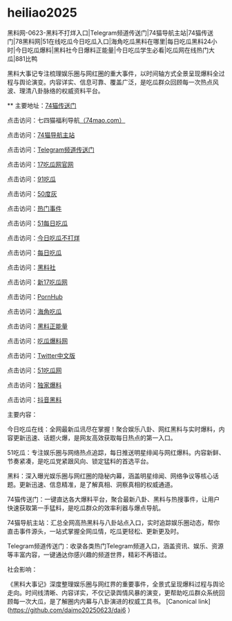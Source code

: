 # heiliao2025
黑料网-0623-黑料不打烊入口|Telegram频道传送门|74猫导航主站|74猫传送门|78黑料网|51在线吃瓜今日吃瓜入口|海角吃瓜黑料在哪里|每日吃瓜黑料24小时|今日吃瓜爆料|黑料社今日爆料正能量|今日吃瓜学生必看|吃瓜网在线热门大瓜|881比鸭

黑料大事记专注梳理娱乐圈与网红圈的重大事件，以时间轴方式全景呈现爆料全过程与舆论演变。内容详实、信息可靠、覆盖广泛，是吃瓜群众回顾每一次热点风波、理清八卦脉络的权威资料平台。

** 主要地址：<a href="https://74mao.com/">74猫传送门</a>

点击访问：七四猫福利导航<a href="https://74mao.com/">（74mao.com）</a>

点击访问：<a href="https://74mao.com/">74猫导航主站</a>

点击访问：<a href="https://74mao.com/">Telegram频道传送门</a>

点击访问：<a href="https://cg07-01.pages.dev/">17吃瓜网官网</a>

点击访问：<a href="https://pi79-1.pages.dev/">91吃瓜</a>

点击访问：<a href="https://pi1-01.pages.dev/">50度灰</a>

点击访问：<a href="https://hl420.pages.dev/">热门事件</a>

点击访问：<a href="https://pi22.pages.dev/">51每日吃瓜</a>

点击访问：<a href="https://cg30-5.pages.dev/">今日吃瓜不打烊</a>

点击访问：<a href="https://cg25-4.pages.dev/">每日吃瓜</a>

点击访问：<a href="https://hl444.pages.dev/">黑料社</a>

点击访问：<a href="https://cg49-9.pages.dev/">新17吃瓜网</a>

点击访问：<a href="https://pi01.pages.dev/">PornHub</a>

点击访问：<a href="https://cg08-1.pages.dev/">海角吃瓜</a>

点击访问：<a href="https://hl380.pages.dev/">黑料正能量</a>

点击访问：<a href="https://cg09-01.pages.dev/">吃瓜爆料网</a>

点击访问：<a href="https://tt-01.pages.dev/">Twitter中文版</a>

点击访问：<a href="https://pi002.pages.dev/">51吃瓜网</a>

点击访问：<a href="https://hl400.pages.dev/">独家爆料</a>

点击访问：<a href="https://hl386.pages.dev/">抖音黑料</a>



主要内容：

今日吃瓜在线：全网最新瓜讯尽在掌握！聚合娱乐八卦、网红黑料与实时爆料，内容更新迅速、话题火爆，是网友高效获取每日热点的第一入口。

51吃瓜：专注娱乐圈与网络热点追踪，每日推送明星绯闻与网红爆料。内容新鲜、节奏紧凑，是吃瓜党紧跟风向、锁定猛料的首选平台。

黑料：深入曝光娱乐圈与网红圈的隐秘内幕，涵盖明星绯闻、网络争议等核心话题。更新迅速、信息精准，是了解真相、洞察真相的权威通道。

74猫传送门：一键直达各大爆料平台，聚合最新八卦、黑料与热搜事件，让用户快速获取第一手猛料，是吃瓜群众的效率利器与爆点导航。

74猫导航主站：汇总全网高热黑料与八卦站点入口，实时追踪娱乐圈动态，帮你直击事件源头，一站式掌握全网瓜情，吃瓜更轻松、更新更及时。

Telegram频道传送门：收录各类热门Telegram频道入口，涵盖资讯、娱乐、资源等丰富内容，一键通达你感兴趣的频道世界，精彩不再错过。

社会影响：

《黑料大事记》深度整理娱乐圈与网红界的重要事件，全景式呈现爆料过程与舆论走向。时间线清晰、内容详实，不仅记录舆情风暴的演变，更帮助吃瓜群众系统回顾每一次大瓜，是了解圈内内幕与八卦演进的权威工具书。
[Canonical link](https://github.com/daimo20250623/dai6 ）
